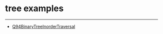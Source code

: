 # tree examples

___

* [Q94BinaryTreeInorderTraversal](/Users/mac/IdeaProjects/sailor2/src/main/java/com/onepiece/leetcode/editor/en/Q94BinaryTreeInorderTraversal.java)
